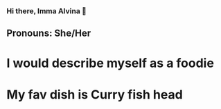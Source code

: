 ### Hi there, Imma Alvina 👋

## Pronouns: She/Her
# I would describe myself as a foodie
# My fav dish is Curry fish head 

<!--
**Alvi-na/Alvi-na** is a ✨ _special_ ✨ repository because its `README.md` (this file) appears on your GitHub profile.

## Pronouns: She/her
## Fun fact: 
Here are some ideas to get you started:

- 🔭 I’m currently working on ...
- 🌱 I’m currently learning ...
- 👯 I’m looking to collaborate on ...
- 🤔 I’m looking for help with ...
- 💬 Ask me about ...
- 📫 How to reach me: ...
- 😄 Pronouns: ...
- ⚡ Fun fact: ...
-->
